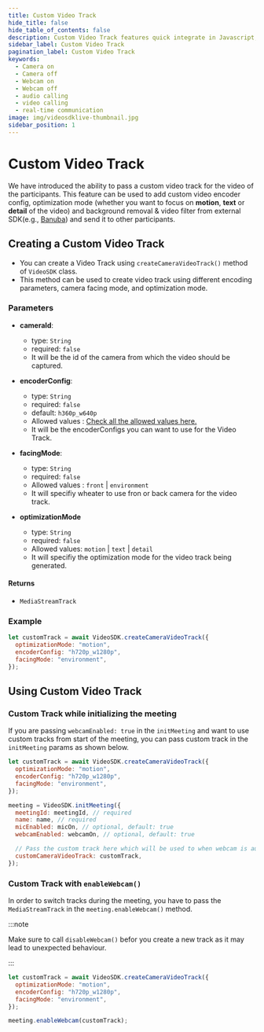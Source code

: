 ```yaml
---
title: Custom Video Track
hide_title: false
hide_table_of_contents: false
description: Custom Video Track features quick integrate in Javascript, React JS, Android, IOS, React Native, Flutter with Video SDK to add live video & audio conferencing to your applications.
sidebar_label: Custom Video Track
pagination_label: Custom Video Track
keywords:
  - Camera on
  - Camera off
  - Webcam on
  - Webcam off
  - audio calling
  - video calling
  - real-time communication
image: img/videosdklive-thumbnail.jpg
sidebar_position: 1
---
```


# Custom Video Track

We have introduced the ability to pass a custom video track for the video of the participants. This feature can be used to add custom video encoder config, optimization mode (whether you want to focus on **motion**, **text** or **detail** of the video) and background removal & video filter from external SDK(e.g., [Banuba](https://www.banuba.com/)) and send it to other participants.

## Creating a Custom Video Track

- You can create a Video Track using `createCameraVideoTrack()` method of `VideoSDK` class.
- This method can be used to create video track using different encoding parameters, camera facing mode, and optimization mode.

### Parameters

- **cameraId**:

  - type: `String`
  - required: `false`
  - It will be the id of the camera from which the video should be captured.

- **encoderConfig**:

  - type: `String`
  - required: `false`
  - default: `h360p_w640p`
  - Allowed values : [Check all the allowed values here.](./encoding-profiles#encoding-profiles-for-camera-video-track)
  - It will be the encoderConfigs you can want to use for the Video Track.

- **facingMode**:

  - type: `String`
  - required: `false`
  - Allowed values : `front` | `environment`
  - It will specifiy wheater to use fron or back camera for the video track.

- **optimizationMode**
  - type: `String`
  - required: `false`
  - Allowed values: `motion` | `text` | `detail`
  - It will specifiy the optimization mode for the video track being generated.

#### Returns

- `MediaStreamTrack`

### Example

```javascript
let customTrack = await VideoSDK.createCameraVideoTrack({
  optimizationMode: "motion",
  encoderConfig: "h720p_w1280p",
  facingMode: "environment",
});
```

## Using Custom Video Track

### Custom Track while initializing the meeting

If you are passing `webcamEnabled: true` in the `initMeeting` and want to use custom tracks from start of the meeting, you can pass custom track in the `initMeeting` params as shown below.

```javascript
let customTrack = await VideoSDK.createCameraVideoTrack({
  optimizationMode: "motion",
  encoderConfig: "h720p_w1280p",
  facingMode: "environment",
});

meeting = VideoSDK.initMeeting({
  meetingId: meetingId, // required
  name: name, // required
  micEnabled: micOn, // optional, default: true
  webcamEnabled: webcamOn, // optional, default: true

  // Pass the custom track here which will be used to when webcam is auto started
  customCameraVideoTrack: customTrack,
});
```

### Custom Track with `enableWebcam()`

In order to switch tracks during the meeting, you have to pass the `MediaStreamTrack` in the `meeting.enableWebcam()` method.

:::note

Make sure to call `disableWebcam()` befor you create a new track as it may lead to unexpected behaviour.

:::

```javascript
let customTrack = await VideoSDK.createCameraVideoTrack({
  optimizationMode: "motion",
  encoderConfig: "h720p_w1280p",
  facingMode: "environment",
});

meeting.enableWebcam(customTrack);
```
